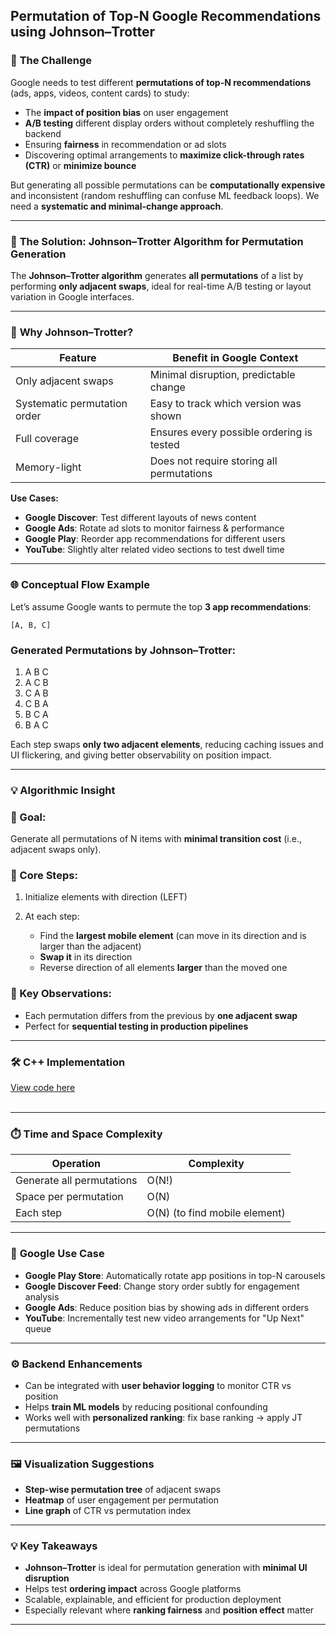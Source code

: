 ## Permutation of Top-N Google Recommendations using Johnson–Trotter
### 🎯 **The Challenge**

Google needs to test different **permutations of top-N recommendations** (ads, apps, videos, content cards) to study:

* The **impact of position bias** on user engagement
* **A/B testing** different display orders without completely reshuffling the backend
* Ensuring **fairness** in recommendation or ad slots
* Discovering optimal arrangements to **maximize click-through rates (CTR)** or **minimize bounce**

But generating all possible permutations can be **computationally expensive** and inconsistent (random reshuffling can confuse ML feedback loops). We need a **systematic and minimal-change approach**.

---

### 🚀 **The Solution: Johnson–Trotter Algorithm for Permutation Generation**

The **Johnson–Trotter algorithm** generates **all permutations** of a list by performing **only adjacent swaps**, ideal for real-time A/B testing or layout variation in Google interfaces.

---

### 🧠 **Why Johnson–Trotter?**

| Feature                      | Benefit in Google Context                 |
| ---------------------------- | ----------------------------------------- |
| Only adjacent swaps          | Minimal disruption, predictable change    |
| Systematic permutation order | Easy to track which version was shown     |
| Full coverage                | Ensures every possible ordering is tested |
| Memory-light                 | Does not require storing all permutations |

**Use Cases:**

* **Google Discover**: Test different layouts of news content
* **Google Ads**: Rotate ad slots to monitor fairness & performance
* **Google Play**: Reorder app recommendations for different users
* **YouTube**: Slightly alter related video sections to test dwell time

---

### 🌐 **Conceptual Flow Example**

Let’s assume Google wants to permute the top **3 app recommendations**:

```plaintext
[A, B, C]
```

### Generated Permutations by Johnson–Trotter:

1. A B C
2. A C B
3. C A B
4. C B A
5. B C A
6. B A C

Each step swaps **only two adjacent elements**, reducing caching issues and UI flickering, and giving better observability on position impact.

---

### 💡 **Algorithmic Insight**

### 🎯 Goal:

Generate all permutations of N items with **minimal transition cost** (i.e., adjacent swaps only).

### 🔧 Core Steps:

1. Initialize elements with direction (LEFT)
2. At each step:

   * Find the **largest mobile element** (can move in its direction and is larger than the adjacent)
   * **Swap it** in its direction
   * Reverse direction of all elements **larger** than the moved one

### 🔎 Key Observations:

* Each permutation differs from the previous by **one adjacent swap**
* Perfect for **sequential testing in production pipelines**

---

### 🛠 C++ Implementation
[View code here](https://github.com/bhumikanaik126/APS-Portfolio/blob/main/codes/b18.cpp)<br><br>

---

### ⏱️ **Time and Space Complexity**

| Operation                 | Complexity                    |
| ------------------------- | ----------------------------- |
| Generate all permutations | O(N!)                         |
| Space per permutation     | O(N)                          |
| Each step                 | O(N) (to find mobile element) |

---

### 🧪 **Google Use Case**

* **Google Play Store**: Automatically rotate app positions in top-N carousels
* **Google Discover Feed**: Change story order subtly for engagement analysis
* **Google Ads**: Reduce position bias by showing ads in different orders
* **YouTube**: Incrementally test new video arrangements for "Up Next" queue

---

### ⚙️ **Backend Enhancements**

* Can be integrated with **user behavior logging** to monitor CTR vs position
* Helps **train ML models** by reducing positional confounding
* Works well with **personalized ranking**: fix base ranking → apply JT permutations

---

### 🖼️ **Visualization Suggestions**

* **Step-wise permutation tree** of adjacent swaps
* **Heatmap** of user engagement per permutation
* **Line graph** of CTR vs permutation index

---

### 💡 **Key Takeaways**

* **Johnson–Trotter** is ideal for permutation generation with **minimal UI disruption**
* Helps test **ordering impact** across Google platforms
* Scalable, explainable, and efficient for production deployment
* Especially relevant where **ranking fairness** and **position effect** matter

---
